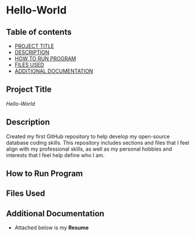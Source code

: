 # Hello-World

## Table of contents

- [PROJECT TITLE](#Project-Title)
- [DESCRIPTION](#Description)
- [HOW TO RUN PROGRAM](#How-to-run-program)
- [FILES USED](#files-used)
- [ADDITIONAL DOCUMENTATION](#additional-documentation)

## Project Title

*Hello-World*

## Description

Created my first GitHub repository to help develop my open-source database coding skills. This repository includes sections and files that I feel align with my professional skills, as well as my personal hobbies and interests that I feel help define who I am.

## How to Run Program



## Files Used

## Additional Documentation

- Attached below is my **Resume**




